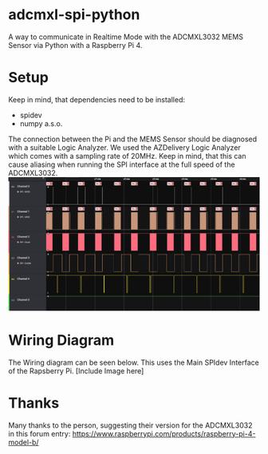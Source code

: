 # adcmxl-spi-python
A way to communicate in Realtime Mode with the ADCMXL3032 MEMS Sensor via Python with a Raspberry Pi 4.


# Setup
Keep in mind, that dependencies need to be installed:
- spidev
- numpy 
a.s.o.

The connection between the Pi and the MEMS Sensor should be diagnosed with a suitable Logic Analyzer.
We used the AZDelivery Logic Analyzer which comes with a sampling rate of 20MHz. Keep in mind, that this can cause aliasing when running the SPI interface at the full speed of the ADCMXL3032. 
![Image of Logic Analyzer Output](busypin.png)


# Wiring Diagram
The Wiring diagram can be seen below. This uses the Main SPIdev Interface of the Rapsberry Pi. 
[Include Image here]

# Thanks
Many thanks to the person, suggesting their version for the ADCMXL3032 in this forum entry:
https://www.raspberrypi.com/products/raspberry-pi-4-model-b/

